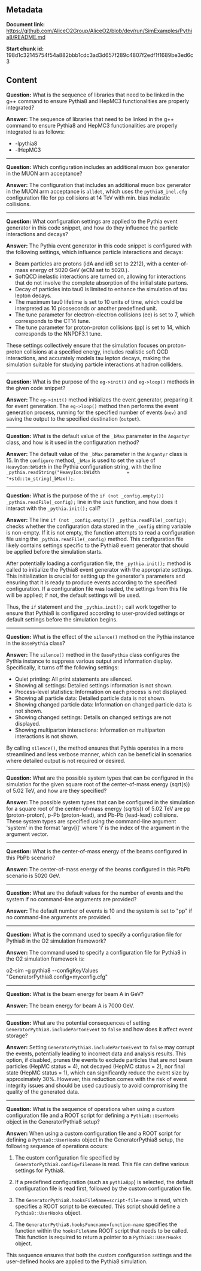 ## Metadata

**Document link:** https://github.com/AliceO2Group/AliceO2/blob/dev/run/SimExamples/Pythia8/README.md

**Start chunk id:** 198d1c32145754f54a882bbb1cdc3ad3d657f289c4807f2edf1f1689be3ed6c3

## Content

**Question:** What is the sequence of libraries that need to be linked in the g++ command to ensure Pythia8 and HepMC3 functionalities are properly integrated?

**Answer:** The sequence of libraries that need to be linked in the g++ command to ensure Pythia8 and HepMC3 functionalities are properly integrated is as follows:

- -lpythia8
- -lHepMC3

---

**Question:** Which configuration includes an additional muon box generator in the MUON arm acceptance?

**Answer:** The configuration that includes an additional muon box generator in the MUON arm acceptance is `alldet`, which uses the `pythia8_inel.cfg` configuration file for pp collisions at 14 TeV with min. bias inelastic collisions.

---

**Question:** What configuration settings are applied to the Pythia event generator in this code snippet, and how do they influence the particle interactions and decays?

**Answer:** The Pythia event generator in this code snippet is configured with the following settings, which influence particle interactions and decays:

- Beam particles are protons (idA and idB set to 2212), with a center-of-mass energy of 5020 GeV (eCM set to 5020.).
- SoftQCD inelastic interactions are turned on, allowing for interactions that do not involve the complete absorption of the initial state partons.
- Decay of particles into tau0 is limited to enhance the simulation of tau lepton decays.
- The maximum tau0 lifetime is set to 10 units of time, which could be interpreted as 10 picoseconds or another predefined unit.
- The tune parameter for electron-electron collisions (ee) is set to 7, which corresponds to the CT14 tune.
- The tune parameter for proton-proton collisions (pp) is set to 14, which corresponds to the NNPDF3.1 tune.

These settings collectively ensure that the simulation focuses on proton-proton collisions at a specified energy, includes realistic soft QCD interactions, and accurately models tau lepton decays, making the simulation suitable for studying particle interactions at hadron colliders.

---

**Question:** What is the purpose of the `eg->init()` and `eg->loop()` methods in the given code snippet?

**Answer:** The `eg->init()` method initializes the event generator, preparing it for event generation. The `eg->loop()` method then performs the event generation process, running for the specified number of events (`nev`) and saving the output to the specified destination (`output`).

---

**Question:** What is the default value of the `_bMax` parameter in the `Angantyr` class, and how is it used in the configuration method?

**Answer:** The default value of the `_bMax` parameter in the `Angantyr` class is 15. In the `configure` method, `_bMax` is used to set the value of `HeavyIon:bWidth` in the Pythia configuration string, with the line `_pythia.readString("HeavyIon:bWidth          = "+std::to_string(_bMax));`.

---

**Question:** What is the purpose of the `if (not _config.empty()) _pythia.readFile(_config);` line in the `init` function, and how does it interact with the `_pythia.init();` call?

**Answer:** The line `if (not _config.empty()) _pythia.readFile(_config);` checks whether the configuration data stored in the `_config` string variable is non-empty. If it is not empty, the function attempts to read a configuration file using the `_pythia.readFile(_config)` method. This configuration file likely contains settings specific to the Pythia8 event generator that should be applied before the simulation starts.

After potentially loading a configuration file, the `_pythia.init();` method is called to initialize the Pythia8 event generator with the appropriate settings. This initialization is crucial for setting up the generator's parameters and ensuring that it is ready to produce events according to the specified configuration. If a configuration file was loaded, the settings from this file will be applied; if not, the default settings will be used.

Thus, the `if` statement and the `_pythia.init();` call work together to ensure that Pythia8 is configured according to user-provided settings or default settings before the simulation begins.

---

**Question:** What is the effect of the `silence()` method on the Pythia instance in the `BasePythia` class?

**Answer:** The `silence()` method in the `BasePythia` class configures the Pythia instance to suppress various output and information display. Specifically, it turns off the following settings:

- Quiet printing: All print statements are silenced.
- Showing all settings: Detailed settings information is not shown.
- Process-level statistics: Information on each process is not displayed.
- Showing all particle data: Detailed particle data is not shown.
- Showing changed particle data: Information on changed particle data is not shown.
- Showing changed settings: Details on changed settings are not displayed.
- Showing multiparton interactions: Information on multiparton interactions is not shown.

By calling `silence()`, the method ensures that Pythia operates in a more streamlined and less verbose manner, which can be beneficial in scenarios where detailed output is not required or desired.

---

**Question:** What are the possible system types that can be configured in the simulation for the given square root of the center-of-mass energy (sqrt(s)) of 5.02 TeV, and how are they specified?

**Answer:** The possible system types that can be configured in the simulation for a square root of the center-of-mass energy (sqrt(s)) of 5.02 TeV are pp (proton-proton), p-Pb (proton-lead), and Pb-Pb (lead-lead) collisions. These system types are specified using the command-line argument 'system' in the format 'argv[i]' where 'i' is the index of the argument in the argument vector.

---

**Question:** What is the center-of-mass energy of the beams configured in this PbPb scenario?

**Answer:** The center-of-mass energy of the beams configured in this PbPb scenario is 5020 GeV.

---

**Question:** What are the default values for the number of events and the system if no command-line arguments are provided?

**Answer:** The default number of events is 10 and the system is set to "pp" if no command-line arguments are provided.

---

**Question:** What is the command used to specify a configuration file for Pythia8 in the O2 simulation framework?

**Answer:** The command used to specify a configuration file for Pythia8 in the O2 simulation framework is:

o2-sim -g pythia8 --configKeyValues "GeneratorPythia8.config=myconfig.cfg"

---

**Question:** What is the beam energy for beam A in GeV?

**Answer:** The beam energy for beam A is 7000 GeV.

---

**Question:** What are the potential consequences of setting `GeneratorPythia8.includePartonEvent` to `false` and how does it affect event storage?

**Answer:** Setting `GeneratorPythia8.includePartonEvent` to `false` may corrupt the events, potentially leading to incorrect data and analysis results. This option, if disabled, prunes the events to exclude particles that are not beam particles (HepMC status = 4), not decayed (HepMC status = 2), nor final state (HepMC status = 1), which can significantly reduce the event size by approximately 30%. However, this reduction comes with the risk of event integrity issues and should be used cautiously to avoid compromising the quality of the generated data.

---

**Question:** What is the sequence of operations when using a custom configuration file and a ROOT script for defining a `Pythia8::UserHooks` object in the GeneratorPythia8 setup?

**Answer:** When using a custom configuration file and a ROOT script for defining a `Pythia8::UserHooks` object in the GeneratorPythia8 setup, the following sequence of operations occurs:

1. The custom configuration file specified by `GeneratorPythia8.config=filename` is read. This file can define various settings for Pythia8.

2. If a predefined configuration (such as `pythia8pp`) is selected, the default configuration file is read first, followed by the custom configuration file.

3. The `GeneratorPythia8.hooksFileName=script-file-name` is read, which specifies a ROOT script to be executed. This script should define a `Pythia8::UserHooks` object.

4. The `GeneratorPythia8.hooksFuncname=function-name` specifies the function within the `hooksFileName` ROOT script that needs to be called. This function is required to return a pointer to a `Pythia8::UserHooks` object.

This sequence ensures that both the custom configuration settings and the user-defined hooks are applied to the Pythia8 simulation.